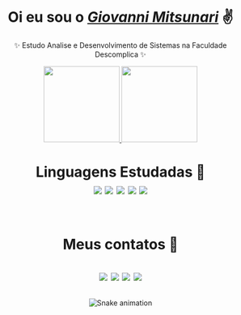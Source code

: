 <div>
  <h1 align="center">Oi eu sou o <a href="https://www.linkedin.com/in/giovanni-mitsunari-206ba8174/"><i>Giovanni Mitsunari</i></a> ✌️</h1>
  <p align="center"> ✨ Estudo Analise e Desenvolvimento de Sistemas na Faculdade Descomplica ✨
  </a><br>
</div>


<!-- <h1 align="center"> 
  Trybe
</h1>
<p align="center"><i>"A Trybe é uma escola do futuro para qualquer pessoa que deseja construir uma carreira de sucesso em tecnologia. Como estudante a pessoa ainda tem a opção de pagar os estudos apenas quando estiver formada e com um bom trabalho."</i></p> -->

<div align="center">
  <a href="https://github.com/gimitsunari">
    <img height="150em" src="https://github-readme-stats.vercel.app/api?username=gimitsunari&count_private=true&include_all_commits=true&show_icons=true&theme=dracula&hide_border=false&show_owner=true"/>
    <img height="150em" src="https://github-readme-stats.vercel.app/api/top-langs/?username=gimitsunari&theme=dracula&hide_border=false&&layout=compact"/>
  </a>
</div>

<div align="center" valign="top"><h1>Linguagens Estudadas 📖<br>
  
  <img align="center" src="https://img.shields.io/badge/HTML5-E34F26?style=for-the-badge&logo=html5&logoColor=white">
  <img align="center" src="https://img.shields.io/badge/CSS3-1572B6?style=for-the-badge&logo=css3&logoColor=white">
  <img align="center" src="https://img.shields.io/badge/JavaScript-F7DF1E?style=for-the-badge&logo=javascript&logoColor=black">
  <img align="center" src="https://img.shields.io/badge/Python-14354C?style=for-the-badge&logo=python&logoColor=white">
  <img align="center" src="https://img.shields.io/badge/PHP-777BB4?style=for-the-badge&logo=php&logoColor=white">
</div><br></h1>

<div align="center"><h1> Meus contatos 📧
  
  <a href="https://www.instagram.com/giovannimitsunari/" target="_blank"><img src="https://img.shields.io/badge/-Instagram-%23E4405F?style=for-the-badge&logo=instagram&logoColor=white" target="_blank"></a>
  <a href="https://www.facebook.com/giovanni.mitsunari" target="_blank"><img src="https://img.shields.io/badge/Facebook-1877F2?style=for-the-badge&logo=facebook&logoColor=white" target="_blank"></a>
  <a href="https://www.linkedin.com/in/giovanni-mitsunari-206ba8174/" target="_blank"><img src="https://img.shields.io/badge/-LinkedIn-%230077B5?style=for-the-badge&logo=linkedin&logoColor=white" target="_blank"></a> 
  <a href="mailto:gimitsunari@hotmail.com"><img src="https://img.shields.io/badge/-Gmail-%23333?style=for-the-badge&logo=gmail&logoColor=white" target="_blank"></a>
</div>

  <div align="center"></h1>
  
  ![Snake animation](https://github.com/danielbped/danielbped/blob/output/github-contribution-grid-snake.svg)
  
</div>
